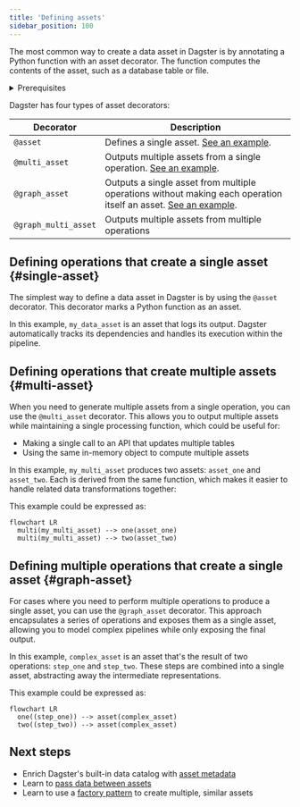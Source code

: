```yaml
---
title: 'Defining assets'
sidebar_position: 100
---
```


The most common way to create a data asset in Dagster is by annotating a Python function with an asset decorator. The function computes the contents of the asset, such as a database table or file.

<details>
  <summary>Prerequisites</summary>

To run the code in this article, you'll need to install Dagster. For more information, see the [Installation guide](/getting-started/installation).

</details>

Dagster has four types of asset decorators:

| Decorator            | Description                                                                                                                    |
| -------------------- | ------------------------------------------------------------------------------------------------------------------------------ |
| `@asset`             | Defines a single asset. [See an example](#single-asset).                                                                       |
| `@multi_asset`       | Outputs multiple assets from a single operation. [See an example](#multi-asset).                                               |
| `@graph_asset`       | Outputs a single asset from multiple operations without making each operation itself an asset. [See an example](#graph-asset). |
| `@graph_multi_asset` | Outputs multiple assets from multiple operations                                                                               |

## Defining operations that create a single asset \{#single-asset}

The simplest way to define a data asset in Dagster is by using the `@asset` decorator. This decorator marks a Python function as an asset.

<CodeExample filePath="guides/data-assets/data-assets/asset_decorator.py" language="python" title="Using @dg.asset decorator" />

In this example, `my_data_asset` is an asset that logs its output. Dagster automatically tracks its dependencies and handles its execution within the pipeline.

## Defining operations that create multiple assets \{#multi-asset}

When you need to generate multiple assets from a single operation, you can use the `@multi_asset` decorator. This allows you to output multiple assets while maintaining a single processing function, which could be useful for:

- Making a single call to an API that updates multiple tables
- Using the same in-memory object to compute multiple assets

In this example, `my_multi_asset` produces two assets: `asset_one` and `asset_two`. Each is derived from the same function, which makes it easier to handle related data transformations together:

<CodeExample filePath="guides/data-assets/data-assets/multi_asset_decorator.py" language="python" title="Using @dg.multi_asset decorator" />

This example could be expressed as:

```mermaid
flowchart LR
  multi(my_multi_asset) --> one(asset_one)
  multi(my_multi_asset) --> two(asset_two)
```

## Defining multiple operations that create a single asset \{#graph-asset}

For cases where you need to perform multiple operations to produce a single asset, you can use the `@graph_asset` decorator. This approach encapsulates a series of operations and exposes them as a single asset, allowing you to model complex pipelines while only exposing the final output.

<CodeExample filePath="guides/data-assets/data-assets/graph_asset_decorator.py" language="python" title="Using @dg.graph_asset decorator" />

In this example, `complex_asset` is an asset that's the result of two operations: `step_one` and `step_two`. These steps are combined into a single asset, abstracting away the intermediate representations.

This example could be expressed as:

```mermaid
flowchart LR
  one((step_one)) --> asset(complex_asset)
  two((step_two)) --> asset(complex_asset)
```

## Next steps

- Enrich Dagster's built-in data catalog with [asset metadata](/guides/build/assets/organizing-assets-with-tags-and-metadata)
- Learn to [pass data between assets](/guides/build/assets/passing-data-between-assets)
- Learn to use a [factory pattern](/guides/build/assets/creating-asset-factories) to create multiple, similar assets
